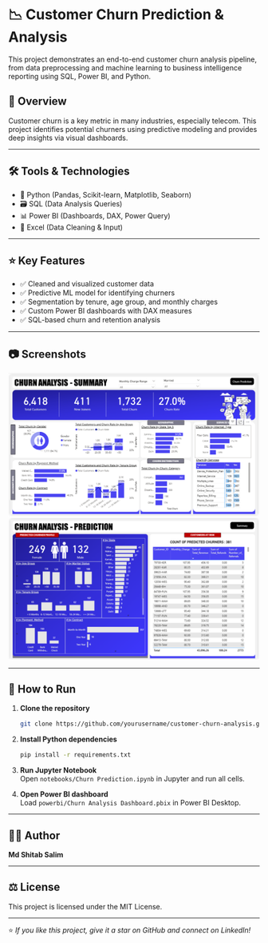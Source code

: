 # 📉 Customer Churn Prediction & Analysis

This project demonstrates an end-to-end customer churn analysis pipeline, from data preprocessing and machine learning to business intelligence reporting using SQL, Power BI, and Python.

## 📌 Overview

Customer churn is a key metric in many industries, especially telecom. This project identifies potential churners using predictive modeling and provides deep insights via visual dashboards.

---

## 🛠️ Tools & Technologies

- 🐍 Python (Pandas, Scikit-learn, Matplotlib, Seaborn)
- 🗃️ SQL (Data Analysis Queries)
- 📊 Power BI (Dashboards, DAX, Power Query)
- 📑 Excel (Data Cleaning & Input)

---

## ⭐ Key Features

- ✅ Cleaned and visualized customer data
- ✅ Predictive ML model for identifying churners
- ✅ Segmentation by tenure, age group, and monthly charges
- ✅ Custom Power BI dashboards with DAX measures
- ✅ SQL-based churn and retention analysis

---

## 📷 Screenshots

![Dashboard](images/Churn_Summary.png)
<br>
![Dashboard](images/Churn_Prediction.png)

---

## 🚀 How to Run

1. **Clone the repository**
   ```bash
   git clone https://github.com/yourusername/customer-churn-analysis.git
   ```
2. **Install Python dependencies**
   ```bash
   pip install -r requirements.txt
   ```
3. **Run Jupyter Notebook**  
Open `notebooks/Churn Prediction.ipynb` in Jupyter and run all cells.

4. **Open Power BI dashboard**  
Load `powerbi/Churn Analysis Dashboard.pbix` in Power BI Desktop.

---

## 🙋‍♂️ Author

**Md Shitab Salim**  

---

## ⚖️ License

This project is licensed under the MIT License.

---

⭐ *If you like this project, give it a star on GitHub and connect on LinkedIn!*
